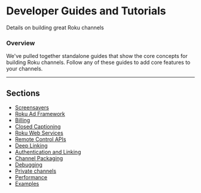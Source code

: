 # Developer Guides and Tutorials
Details on building great Roku channels

### Overview
We've pulled together standalone guides that show the core concepts for building Roku channels. Follow any of these guides to add core features to your channels.

- - -

## Sections

* [Screensavers](screensavers.md)
* [Roku Ad Framework](roku-ad-framework.md)
* [Billing](roku-billing.md)
* [Closed Captioning](closed-captioning.md)
* [Roku Web Services](roku-web-services.md)
* [Remote Control APIs](remote-api-ecp.md)
* [Deep Linking](deep-linking.md)
* [Authentication and Linking](auth-linking.md)
* [Channel Packaging](packaging.md)
* [Debugging](debugging.md)
* [Private channels](private-channels.md)
* [Performance](performance.md)
* [Examples](examples.md)

